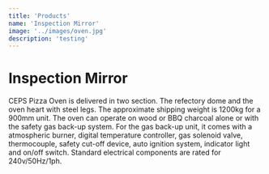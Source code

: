 ```yaml
---
title: 'Products'
name: 'Inspection Mirror'
image: '../images/oven.jpg'
description: 'testing'
---
```


<div class="pages">
  <div class="container">
  <h1>Inspection Mirror</h1>
    <p>
    CEPS Pizza Oven is delivered in two section. The refectory dome and the oven heart with steel legs. The approximate shipping weight is 1200kg for a 900mm unit. The oven can operate on wood or BBQ charcoal alone or with the safety gas back-up system. For the gas back-up unit, it comes with a atmospheric burner, digital temperature controller, gas solenoid valve, thermocouple, safety cut-off device, auto ignition system, indicator light and on/off switch. Standard electrical components are rated for 240v/50Hz/1ph.
    </p>
</div>
</div>